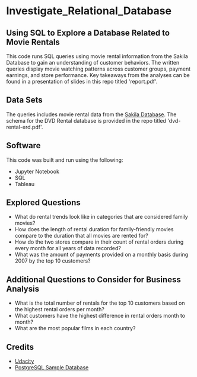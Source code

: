 # Investigate_Relational_Database
## Using SQL to Explore a Database Related to Movie Rentals
This code runs SQL queries using movie rental information from the Sakila Database to gain an understanding of customer behaviors. The written queries display movie watching patterns across customer groups, payment earnings, and store performance. Key takeaways from the analyses can be found in a presentation of slides in this repo titled 'report.pdf'.

## Data Sets
The queries includes movie rental data from the [Sakila Database](https://www.postgresqltutorial.com/postgresql-sample-database/). The schema for the DVD Rental database is provided in the repo titled 'dvd-rental-erd.pdf'.

## Software
This code was built and run using the following:
* Jupyter Notebook
* SQL
* Tableau

## Explored Questions
* What do rental trends look like in categories that are considered family movies?
* How does the length of rental duration for family-friendly movies compare to the duration that all movies are rented for?
* How do the two stores compare in their count of rental orders during every month for all years of data recorded?
* What was the amount of payments provided on a monthly basis during 2007 by the top 10 customers?

## Additional Questions to Consider for Business Analysis
* What is the total number of rentals for the top 10 customers based on the highest rental orders per month?
* What customers have the highest difference in rental orders month to month?
* What are the most popular films in each country?

## Credits
* [Udacity](https://www.udacity.com/course/programming-for-data-science-nanodegree--nd104)
* [PostgreSQL Sample Database](https://www.postgresqltutorial.com/postgresql-sample-database/)
